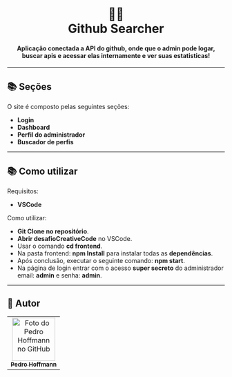 <h1 align="center">
  🐱‍🏍<br>Github Searcher
</h1>

<h4 align="center">
    Aplicação conectada a API do github, onde que o admin 
pode logar, buscar apis e acessar elas internamente e ver suas estatisticas!
</h4>

---

## 📚 Seções

O site é composto pelas seguintes seções:

- **Login**
- **Dashboard**
- **Perfil do administrador**
- **Buscador de perfis**

---

## 📚 Como utilizar

Requisitos:

- **VSCode**

Como utilizar:

- **Git Clone no repositório**.
- **Abrir desafioCreativeCode** no VSCode.
- Usar o comando **cd frontend**.
- Na pasta frontend: **npm Install** para instalar todas as **dependências**.
- Após conclusão, executar o seguinte comando: **npm start**.
- Na página de login entrar com o acesso **super secreto** do administrador email: **admin** e senha: **admin**.

---

## 🚀 Autor<br>

<table>
  <tr>
    <td align="center">
      <a href="https://github.com/Pehoffmann">
        <img src="https://avatars.githubusercontent.com/u/74218914?v=4" width="100px;" alt="Foto do Pedro Hoffmann no GitHub"/><br>
        <sub>
          <b>Pedro Hoffmann</b>
        </sub>
      </a><br>
    </td>
  </tr>
</table>
